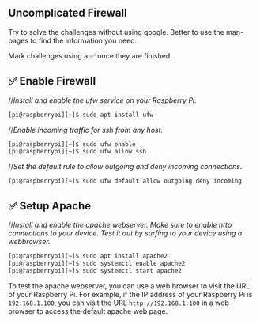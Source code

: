 ## Uncomplicated Firewall

Try to solve the challenges without using google. Better to use the man-pages to find the information you need.

Mark challenges using a ✅ once they are finished.

## ✅ Enable Firewall
//*Install and enable the ufw service on your Raspberry Pi.*
```sh
[pi@raspberrypi][~]$ sudo apt install ufw
```

//*Enable incoming traffic for ssh from any host.*
```sh
[pi@raspberrypi][~]$ sudo ufw enable
[pi@raspberrypi][~]$ sudo ufw allow ssh
```

//*Set the default rule to allow outgoing and deny incoming connections.*
```sh
[pi@raspberrypi][~]$ sudo ufw default allow outgoing deny incoming
```

## ✅ Setup Apache
//*Install and enable the apache webserver. Make sure to enable http connections to your device. Test it out by surfing to your device using a webbrowser.*
```sh
[pi@raspberrypi][~]$ sudo apt install apache2
[pi@raspberrypi][~]$ sudo systemctl enable apache2
[pi@raspberrypi][~]$ sudo systemctl start apache2
```
To test the apache webserver, you can use a web browser to visit the URL of your Raspberry Pi.
For example, if the IP address of your Raspberry Pi is `192.168.1.100`, you can visit the URL `http://192.168.1.100` in a web browser to access the default apache web page.